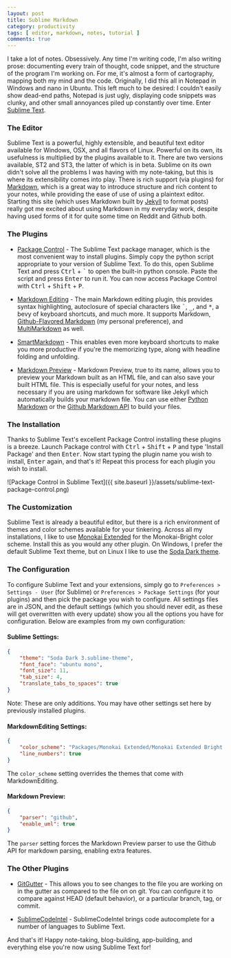 ```yaml
---
layout: post
title: Sublime Markdown
category: productivity
tags: [ editor, markdown, notes, tutorial ] 
comments: true
---
```


I take a lot of notes. Obsessively. Any time I'm writing code, I'm also writing prose: documenting every train of thought, code snippet, and the structure of the program I'm working on. For me, it's almost a form of cartography, mapping both my mind and the code. Originally, I did this all in Notepad in Windows and nano in Ubuntu. This left much to be desired: I couldn't easily show dead-end paths, Notepad is just ugly, displaying code snippets was clunky, and other small annoyances piled up constantly over time. Enter [Sublime Text](https://www.sublimetext.com/).

### The Editor

Sublime Text is a powerful, highly extensible, and beautiful text editor available for Windows, OSX, and all flavors of Linux. Powerful on its own, its usefulness is multiplied by the plugins available to it. There are two versions available, ST2 and ST3, the latter of which is in beta. Sublime on its own didn't solve all the problems I was having with my note-taking, but this is where its extensibility comes into play. 
There is rich support (via plugins) for [Markdown](https://help.github.com/articles/markdown-basics/), which is a great way to introduce structure and rich content to your notes, while providing the ease of use of using a plaintext editor. Starting this site (which uses Markdown built by [Jekyll](https://jekyllrb.com) to format posts) really got me excited about using Markdown in my everyday work, despite having used forms of it for quite some time on Reddit and Github both. 

### The Plugins

* [Package Control](https://wbond.net/sublime_packages/package_control) - The Sublime Text package manager, which is the most convenient way to install plugins. Simply copy the python script appropriate to your version of Sublime Text. To do this, open Sublime Text and press <kbd>Ctrl</kbd> + <kbd>`</kbd> to open the built-in python console. Paste the script and press <kbd>Enter</kbd> to run it. You can now access Package Control with <kbd>Ctrl</kbd> + <kbd>Shift</kbd> + <kbd>P</kbd>.

* [Markdown Editing](https://github.com/SublimeText-Markdown/MarkdownEditing) - The main Markdown editing plugin, this provides syntax highlighting, autoclosure of special characters like <kbd>`</kbd>, <kbd>_</kbd>, and <kbd>*</kbd>, a bevy of keyboard shortcuts, and much more. It supports Markdown, [Github-Flavored Markdown](https://help.github.com/articles/github-flavored-markdown/) (my personal preference), and [MultiMarkdown](https://en.wikipedia.org/wiki/MultiMarkdown) as well. 

* [SmartMarkdown](https://github.com/demon386/SmartMarkdown) - This enables even more keyboard shortcuts to make you more productive if you're the memorizing type, along with headline folding and unfolding. 

* [Markdown Preview](https://github.com/revolunet/sublimetext-markdown-preview) - Markdown Preview, true to its name, allows you to preview your Markdown built as an HTML file, and can also save your built HTML file. This is especially useful for your notes, and less necessary if you are using markdown for software like Jekyll which automatically builds your markdown file. You can use either [Python Markdown](https://pythonhosted.org/Markdown/) or the [Github Markdown API](https://developer.github.com/v3/markdown/) to build your files. 

### The Installation

Thanks to Sublime Text's excellent Package Control installing these plugins is a breeze. Launch Package control with <kbd>Ctrl</kbd> + <kbd>Shift</kbd> + <kbd>P</kbd> and type 'Install Package' and then <kbd>Enter</kbd>. Now start typing the plugin name you wish to install, <kbd>Enter</kbd> again, and that's it! Repeat this process for each plugin you wish to install. 

![Package Control in Sublime Text]({{ site.baseurl }}/assets/sublime-text-package-control.png)

### The Customization

Sublime Text is already a beautiful editor, but there is a rich environment of themes and color schemes available for your tinkering. Across all my installations, I like to use [Monokai Extended](https://github.com/jonschlinkert/sublime-monokai-extended) for the Monokai-Bright color scheme. Install this as you would any other plugin. On Windows, I prefer the default Sublime Text theme, but on Linux I like to use the [Soda Dark theme](https://buymeasoda.github.io/soda-theme/). 

### The Configuration

To configure Sublime Text and your extensions, simply go to `Preferences > Settings - User` (for Sublime) or `Preferences > Package Settings` (for your plugins) and then pick the package you wish to configure. All settings files are in JSON, and the default settings (which you should never edit, as these will get overwritten with every update) show you all the options you have for configuration. Below are examples from my own configuration:

#### Sublime Settings:

```json
{
    "theme": "Soda Dark 3.sublime-theme",
    "font_face": "ubuntu mono", 
    "font_size": 11,
    "tab_size": 4, 
    "translate_tabs_to_spaces": true
}
```

Note: These are only additions. You may have other settings set here by previously installed plugins. 

#### MarkdownEditing Settings:

```json
{
    "color_scheme": "Packages/Monokai Extended/Monokai Extended Bright.tmTheme",
    "line_numbers": true
}
```
 
The `color_scheme` setting overrides the themes that come with MarkdownEditing. 

#### Markdown Preview:

```json
{
    "parser": "github", 
    "enable_uml": true 
}
```

The `parser` setting forces the Markdown Preview parser to use the Github API for markdown parsing, enabling extra features. 

### The Other Plugins

* [GitGutter](https://www.jisaacks.com/gitgutter) - This allows you to see changes to the file you are working on in the gutter as compared to the file on on git. You can configure it to compare against HEAD (default behavior), or a particular branch, tag, or commit. 

* [SublimeCodeIntel](https://sublimecodeintel.github.io/SublimeCodeIntel/) - SublimeCodeIntel brings code autocomplete for a number of languages to Sublime Text. 

And that's it! Happy note-taking, blog-building, app-building, and everything else you're now using Sublime Text for!
